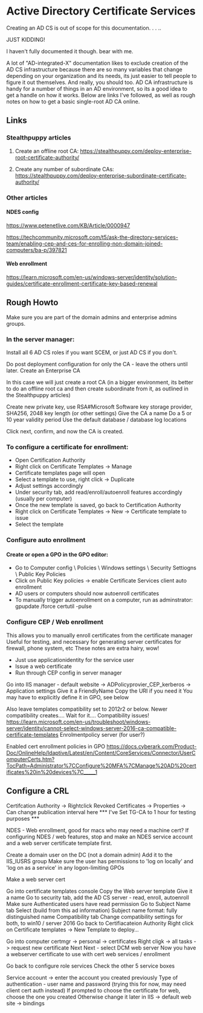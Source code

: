 # Active Directory Certificate Services
Creating an AD CS is out of scope for this documentation.
.
.
..




JUST KIDDING!

I haven't fully documented it though. bear with me.

A lot of "AD-integrated-X" documentation likes to exclude creation of the AD CS infrastructure because there are so many variables that change depending on your organization and its needs, its just easier to tell people to figure it out themselves. And really, you should too. AD CA infrastructure is handy for a number of things in an AD environment, so its a good idea to get a handle on how it works. Below are links I've followed, as well as rough notes on how to get a basic single-root AD CA online.


## Links
### Stealthpuppy articles

1. Create an offline root CA:
https://stealthpuppy.com/deploy-enterprise-root-certificate-authority/

2. Create any number of subordinate CAs:
https://stealthpuppy.com/deploy-enterprise-subordinate-certificate-authority/


### Other articles
#### NDES config
https://www.petenetlive.com/KB/Article/0000947

https://techcommunity.microsoft.com/t5/ask-the-directory-services-team/enabling-cep-and-ces-for-enrolling-non-domain-joined-computers/ba-p/397821

#### Web enrollment
https://learn.microsoft.com/en-us/windows-server/identity/solution-guides/certificate-enrollment-certificate-key-based-renewal


## Rough Howto

Make sure you are part of the domain admins and enterprise admins groups.


### In the server manager:
Install all 6 AD CS roles if you want SCEM, or just AD CS if you don't.

Do post deployment configuration for only the CA - leave the others until later.
Create an Enterprise CA

In this case we will just create a root CA (in a bigger environment, its better to do an offline root ca and then create subordinate from it, as outlined in the Stealthpuppy articles)

Create new private key, use RSA#Microsoft Software key storage provider, SHA256, 2048 key length (or other settings)
Give the CA a name
Do a 5 or 10 year validity period
Use the default database / database log locations

Click next, confirm, and now the CA is created.


### To configure a certificate for enrollment:
- Open Certification Authority
- Right click on Certificate Templates -> Manage
- Certificate templates page will open
- Select a template to use, right click -> Duplicate
- Adjust settings accordingly
- Under security tab, add read/enroll/autoenroll features accordingly (usually per computer)
- Once the new template is saved, go back to Certification Authority
- Right click on Certificate Templates -> New -> Certificate template to issue
- Select the template

### Configure auto enrollment
#### Create or open a GPO in the GPO editor:
- Go to Computer config \ Policies \ Windows settings \ Security Settiogns \ Public Key Policies
- Click on Public Key policies -> enable Certificate Services client auto enrollment
- AD users or computers should now autoenroll certificates
- To manually trigger autoenrollment on a computer, run as adminstrator:
    gpupdate /force
    certutil -pulse

### Configure CEP / Web enrollment
This allows you to manually enroll certificates from the certificate manager
Useful for testing, and necessary for generating server certificates for firewall, phone system, etc
These notes are extra hairy, wow!

- Just use applicationidentity for the service user
- Issue a web certificate
- Run through CEP config in server manager

Go into IIS manager - default website -> ADPolicyprovier_CEP_kerberos -> Application settings
Give it a FriendlyName
Copy the URI if you need it
You may have to explicitly define it in GPO, see below

Also leave templates compatibility set to 2012r2 or below. Newer compatibility creates…. Wait for it…. Compatibility issues!
https://learn.microsoft.com/en-us/troubleshoot/windows-server/identity/cannot-select-windows-server-2016-ca-compatible-certificate-templates
Enrolmentpolicy server (for user?)


Enabled cert enrollment policies in GPO
https://docs.cyberark.com/Product-Doc/OnlineHelp/Idaptive/Latest/en/Content/CoreServices/Connector/UserComputerCerts.htm?TocPath=Administrator%7CConfigure%20MFA%7CManage%20AD%20certificates%20in%20devices%7C_____1



## Configure a CRL

Certifcation Authority -> Rightclick Revoked Certificates -> Properties -> Can change publication interval here
*** I've Set TG-CA to 1 hour for testing purposes ***



NDES - Web enrollment, good for macs  who may need a machine cert?
If configuring NDES / web features, stop and make an NDES service account and a web server certificate template first.

Create a domain user on the DC 
(not a domain admin)
Add it to the IIS_IUSRS group
Make sure the user has permissions to 'log on locally' and 'log on as a service' in any logon-limiting GPOs


Make a web server cert

Go into certificate templates console
Copy the Web server template
Give it a name
Go to security tab, add the AD CS server - read, enroll, autoenroll
Make sure Authenticated users have read permission
Go to Subject Name tab
Select (build from this ad information)
Subject name format: fully distinguished name
Compatibility tab
Change compatibility settings for both, to win10 / server 2016
Go back to Certifiacateion Authority
Right click on Certificate templates -> New Template to deploy…

Go into computer certmgr -> personal -> certificates
Right cligk -> all tasks -> request new certificate
Next Next - select DCM web server
Now you have a webserver certificate to use with cert web services / enrollment

Go back to configure role services
Check the other 5 service boxes

Service account -> enter the account you created previously
Type of authentication - user name and password (trying this for now, may need client cert auth instead)
If prompted to choose the certificate for web, choose the one you created
Otherwise change it later in IIS -> default web site -> bindings